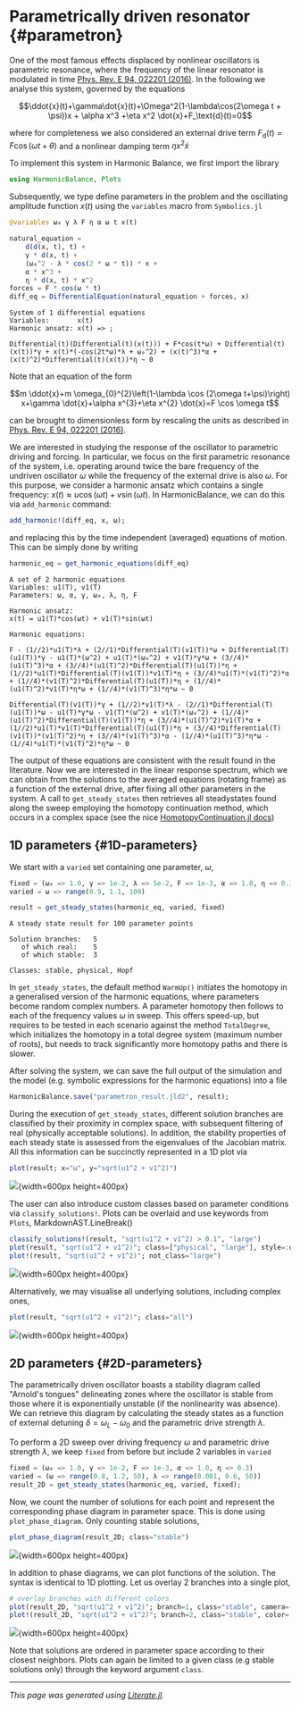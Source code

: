 


# Parametrically driven resonator {#parametron}

One of the most famous effects displaced by nonlinear oscillators is parametric resonance, where the frequency of the linear resonator is modulated in time [Phys. Rev. E 94, 022201 (2016)](https://doi.org/10.1103/PhysRevE.94.022201). In the following we analyse this system, governed by the equations

$$\ddot{x}(t)+\gamma\dot{x}(t)+\Omega^2(1-\lambda\cos(2\omega t + \psi))x + \alpha x^3 +\eta x^2 \dot{x}+F_\text{d}(t)=0$$

where for completeness we also considered an external drive term $F_\text{d}(t)=F\cos(\omega t + \theta)$ and a nonlinear damping term $\eta x^2 \dot{x}$

To implement this system in Harmonic Balance, we first import the library

```julia
using HarmonicBalance, Plots
```


Subsequently, we type define parameters in the problem and the oscillating amplitude function $x(t)$ using the `variables` macro from `Symbolics.jl`

```julia
@variables ω₀ γ λ F η α ω t x(t)

natural_equation =
    d(d(x, t), t) +
    γ * d(x, t) +
    (ω₀^2 - λ * cos(2 * ω * t)) * x +
    α * x^3 +
    η * d(x, t) * x^2
forces = F * cos(ω * t)
diff_eq = DifferentialEquation(natural_equation + forces, x)
```


```ansi
System of 1 differential equations
Variables:       x(t)
Harmonic ansatz: x(t) => ;   

Differential(t)(Differential(t)(x(t))) + F*cos(t*ω) + Differential(t)(x(t))*γ + x(t)*(-cos(2t*ω)*λ + ω₀^2) + (x(t)^3)*α + (x(t)^2)*Differential(t)(x(t))*η ~ 0

```


Note that an equation of the form

$$m \ddot{x}+m \omega_{0}^{2}\left(1-\lambda \cos (2\omega t+\psi)\right) x+\gamma \dot{x}+\alpha x^{3}+\eta x^{2} \dot{x}=F \cos \omega t$$

can be brought to dimensionless form by rescaling the units as described in [Phys. Rev. E 94, 022201 (2016)](https://doi.org/10.1103/PhysRevE.94.022201).

We are interested in studying the response of the oscillator to parametric driving and forcing. In particular, we focus on the first parametric resonance of the system, i.e. operating around twice the bare frequency of the undriven oscillator $\omega$ while the frequency of the external drive is also $\omega$. For this purpose, we consider a harmonic ansatz which contains a single frequency: $x(t)\approx u\cos(\omega t)+v\sin(\omega t)$. In HarmonicBalance, we can do this via `add_harmonic` command:

```julia
add_harmonic!(diff_eq, x, ω);
```


and replacing this by the time independent (averaged) equations of motion. This can be simply done by writing

```julia
harmonic_eq = get_harmonic_equations(diff_eq)
```


```ansi
A set of 2 harmonic equations
Variables: u1(T), v1(T)
Parameters: ω, α, γ, ω₀, λ, η, F

Harmonic ansatz: 
x(t) = u1(T)*cos(ωt) + v1(T)*sin(ωt)

Harmonic equations:

F - (1//2)*u1(T)*λ + (2//1)*Differential(T)(v1(T))*ω + Differential(T)(u1(T))*γ - u1(T)*(ω^2) + u1(T)*(ω₀^2) + v1(T)*γ*ω + (3//4)*(u1(T)^3)*α + (3//4)*(u1(T)^2)*Differential(T)(u1(T))*η + (1//2)*u1(T)*Differential(T)(v1(T))*v1(T)*η + (3//4)*u1(T)*(v1(T)^2)*α + (1//4)*(v1(T)^2)*Differential(T)(u1(T))*η + (1//4)*(u1(T)^2)*v1(T)*η*ω + (1//4)*(v1(T)^3)*η*ω ~ 0

Differential(T)(v1(T))*γ + (1//2)*v1(T)*λ - (2//1)*Differential(T)(u1(T))*ω - u1(T)*γ*ω - v1(T)*(ω^2) + v1(T)*(ω₀^2) + (1//4)*(u1(T)^2)*Differential(T)(v1(T))*η + (3//4)*(u1(T)^2)*v1(T)*α + (1//2)*u1(T)*v1(T)*Differential(T)(u1(T))*η + (3//4)*Differential(T)(v1(T))*(v1(T)^2)*η + (3//4)*(v1(T)^3)*α - (1//4)*(u1(T)^3)*η*ω - (1//4)*u1(T)*(v1(T)^2)*η*ω ~ 0

```


The output of these equations are consistent with the result found in the literature. Now we are interested in the linear response spectrum, which we can obtain from the solutions to the averaged equations (rotating frame) as a function of the external drive, after fixing all other parameters in the system. A call to `get_steady_states` then retrieves all steadystates found along the sweep employing the homotopy continuation method, which occurs in a complex space (see the nice [HomotopyContinuation.jl docs](https://www.juliahomotopycontinuation.org))

## 1D parameters {#1D-parameters}

We start with a `varied` set containing one parameter, $\omega$,

```julia
fixed = (ω₀ => 1.0, γ => 1e-2, λ => 5e-2, F => 1e-3, α => 1.0, η => 0.3)
varied = ω => range(0.9, 1.1, 100)

result = get_steady_states(harmonic_eq, varied, fixed)
```


```ansi
A steady state result for 100 parameter points

Solution branches:   5
   of which real:    5
   of which stable:  3

Classes: stable, physical, Hopf

```


In `get_steady_states`, the default method `WarmUp()` initiates the homotopy in a generalised version of the harmonic equations, where parameters become random complex numbers. A parameter homotopy then follows to each of the frequency values $\omega$ in sweep. This offers speed-up, but requires to be tested in each scenario against the method `TotalDegree`, which initializes the homotopy in a total degree system (maximum number of roots), but needs to track significantly more homotopy paths and there is slower.

After solving the system, we can save the full output of the simulation and the model (e.g. symbolic expressions for the harmonic equations) into a file

```julia
HarmonicBalance.save("parametron_result.jld2", result);
```


During the execution of `get_steady_states`, different solution branches are classified by their proximity in complex space, with subsequent filtering of real (physically acceptable solutions). In addition, the stability properties of each steady state is assessed from the eigenvalues of the Jacobian matrix. All this information can be succinctly represented in a 1D plot via

```julia
plot(result; x="ω", y="sqrt(u1^2 + v1^2)")
```

![](shfdybk.png){width=600px height=400px}

The user can also introduce custom classes based on parameter conditions via `classify_solutions!`. Plots can be overlaid and use keywords from `Plots`,
MarkdownAST.LineBreak()



```julia
classify_solutions!(result, "sqrt(u1^2 + v1^2) > 0.1", "large")
plot(result, "sqrt(u1^2 + v1^2)"; class=["physical", "large"], style=:dash)
plot!(result, "sqrt(u1^2 + v1^2)"; not_class="large")
```

![](iujazrq.png){width=600px height=400px}

Alternatively, we may visualise all underlying solutions, including complex ones,

```julia
plot(result, "sqrt(u1^2 + v1^2)"; class="all")
```

![](glgfsny.png){width=600px height=400px}

## 2D parameters {#2D-parameters}

The parametrically driven oscillator boasts a stability diagram called &quot;Arnold&#39;s tongues&quot; delineating zones where the oscillator is stable from those where it is exponentially unstable (if the nonlinearity was absence).  We can retrieve this diagram by calculating the steady states as a function of external detuning $\delta=\omega_L-\omega_0$ and the parametric drive strength $\lambda$.

To perform a 2D sweep over driving frequency $\omega$ and parametric drive strength $\lambda$, we keep `fixed` from before but include 2 variables in `varied`

```julia
fixed = (ω₀ => 1.0, γ => 1e-2, F => 1e-3, α => 1.0, η => 0.3)
varied = (ω => range(0.8, 1.2, 50), λ => range(0.001, 0.6, 50))
result_2D = get_steady_states(harmonic_eq, varied, fixed);
```


Now, we count the number of solutions for each point and represent the corresponding phase diagram in parameter space. This is done using `plot_phase_diagram`. Only counting stable solutions,

```julia
plot_phase_diagram(result_2D; class="stable")
```

![](ukexfwy.png){width=600px height=400px}

In addition to phase diagrams, we can plot functions of the solution. The syntax is identical to 1D plotting. Let us overlay 2 branches into a single plot,

```julia
# overlay branches with different colors
plot(result_2D, "sqrt(u1^2 + v1^2)"; branch=1, class="stable", camera=(60, -40))
plot!(result_2D, "sqrt(u1^2 + v1^2)"; branch=2, class="stable", color=:red)
```

![](xykfgrl.png){width=600px height=400px}

Note that solutions are ordered in parameter space according to their closest neighbors. Plots can again be limited to a given class (e.g stable solutions only) through the keyword argument `class`.


---


_This page was generated using [Literate.jl](https://github.com/fredrikekre/Literate.jl)._
